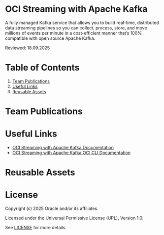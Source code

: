 # OCI Streaming with Apache Kafka
A fully managed Kafka service that allows you to build real-time, distributed data streaming pipelines so you can collect, process, store, and move millions of events per minute in a cost-efficient manner that’s 100% compatible with open source Apache Kafka.

Reviewed: 18.09.2025

# Table of Contents

1. [Team Publications](#team-publications) 
2. [Useful Links](#useful-links)
3. [Reusable Assets](#reusable-assets)

# Team Publications

# Useful Links

- [OCI Streaming with Apache Kafka Documentation](https://docs.oracle.com/en-us/iaas/Content/kafka/home.htm)
- [OCI Streaming with Apache Kafka OCI CLI Documentation](https://docs.oracle.com/en-us/iaas/tools/python/2.160.0/api/managed_kafka.html#)

# Reusable Assets


# License

Copyright (c) 2025 Oracle and/or its affiliates.

Licensed under the Universal Permissive License (UPL), Version 1.0.

See [LICENSE](https://github.com/oracle-devrel/technology-engineering/blob/main/LICENSE) for more details.
